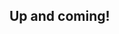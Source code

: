 ---
---


## Up and coming!

<!-- From the closest to the more distant, these are our next events: -->



